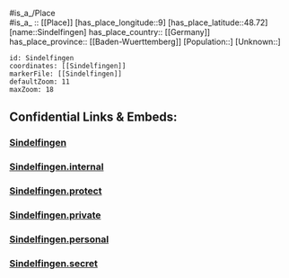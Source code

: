 ﻿---
location: [48.72,9] 
mapzoom: [7,12] 
mapmarker: city 
type: City
tags:
- geo/City


SpocWebEntityId: 34280
isDeleted: false
confidential: public

---
#is_a_/Place  
#is_a_ :: [[Place]] 
[has_place_longitude::9] 
[has_place_latitude::48.72] 
[name::Sindelfingen] 
has_place_country:: [[Germany]]  
has_place_province:: [[Baden-Wuerttemberg]] 
[Population::] 
[Unknown::] 


```leaflet
id: Sindelfingen
coordinates: [[Sindelfingen]] 
markerFile: [[Sindelfingen]] 
defaultZoom: 11 
maxZoom: 18
```


## Confidential Links & Embeds: 

### [Sindelfingen](/_public/Earth/Continent/Europe/Europe~Central/Germany/Germany~West/Baden-Wuerttemberg/counties~BW/Böblingen/cities~Böblingen/Sindelfingen.md) 

### [Sindelfingen.internal](/_internal/Earth/Continent/Europe/Europe~Central/Germany/Germany~West/Baden-Wuerttemberg/counties~BW/Böblingen/cities~Böblingen/Sindelfingen.internal.md) 

### [Sindelfingen.protect](/_protect/Earth/Continent/Europe/Europe~Central/Germany/Germany~West/Baden-Wuerttemberg/counties~BW/Böblingen/cities~Böblingen/Sindelfingen.protect.md) 

### [Sindelfingen.private](/_private/Earth/Continent/Europe/Europe~Central/Germany/Germany~West/Baden-Wuerttemberg/counties~BW/Böblingen/cities~Böblingen/Sindelfingen.private.md) 

### [Sindelfingen.personal](/_personal/Earth/Continent/Europe/Europe~Central/Germany/Germany~West/Baden-Wuerttemberg/counties~BW/Böblingen/cities~Böblingen/Sindelfingen.personal.md) 

### [Sindelfingen.secret](/_secret/Earth/Continent/Europe/Europe~Central/Germany/Germany~West/Baden-Wuerttemberg/counties~BW/Böblingen/cities~Böblingen/Sindelfingen.secret.md) 
